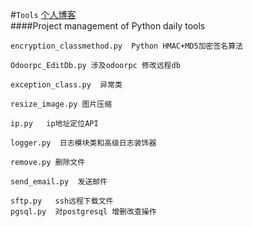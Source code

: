#`Tools`
[个人博客](https://jxlss.cn)
</br>
####Project management of Python daily tools


```
encryption_classmethod.py  Python HMAC+MD5加密签名算法

Odoorpc_EditDb.py 涉及odoorpc 修改远程db

exception_class.py  异常类

resize_image.py 图片压缩

ip.py   ip地址定位API

logger.py  日志模块类和高级日志装饰器

remove.py 删除文件

send_email.py  发送邮件

sftp.py   ssh远程下载文件
pgsql.py  对postgresql 增删改查操作
```